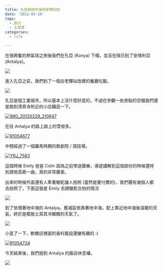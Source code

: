 ```yaml
---
title: 孔亞與地中海的安塔利亞
date: '2012-03-10'
tags:
  - 旅行
  - 土耳其
categories:
  - life

---
```

在很興奮的熱氣球之旅後我們在孔亞 (Konya) 下榻，並且在隔日到了安塔利亞 (Antalya)。  
  

[![](images/0.png)](http://2.bp.blogspot.com/-m-qFBD-0WpI/T1nY4-YVZcI/AAAAAAAANZk/_2f38llyOV4/s1600/Turkey-day5-6.png)

  
進入孔亞之前，我們到了一個古老驛站改建的餐廳吃飯。  
  
[![](images/1.jpg)](http://4.bp.blogspot.com/-zkhKL8XzQRg/T1pS8l2ME7I/AAAAAAAANZs/p51D7VamRBY/s1600/R1054631.jpg)  
  
孔亞是個工業城市，所以基本上沒什麼好逛的。不過在參觀一些景點的空檔我們還是跑到清真寺附近的小店鋪逛一下。  
  
[![IMG_20120229_210647](images/2.jpg)](http://www.flickr.com/photos/yurenju/6821350728/ "Flickr 上 yurenju 的 IMG_20120229_210647")  
  
在往 Antalya 的路上路上的雪很多。  
  
[![R1054677](images/3.jpg)](http://www.flickr.com/photos/yurenju/6821344768/ "Flickr 上 yurenju 的 R1054677")  
  
中間經過了一個羅馬時期的歌劇院 / 競技場。  
  
[![YRJ_7583](images/4.jpg)](http://www.flickr.com/photos/yurenju/6967468487/ "Flickr 上 yurenju 的 YRJ_7583")  
  
這個時候 Emily 爸爸 Colin 因為之前學過聲樂，導遊講解到這個部份的時候還特別請他高歌一曲，真的非常厲害。  
  
  
  
出來的時候外面還有人牽著駱駝讓人拍照 (當然是要付費的)，我們團有幾個人都去拍照了，下面這張是 Emily 去跟駱駝合拍的情況  
  
[![](images/5.jpg)](http://1.bp.blogspot.com/-oDFmwMJjPQk/T1pT5qbHHcI/AAAAAAAANZ0/YdpaIOa5ZHU/s1600/R1054706.jpg)  
  
到了依偎著地中海的 Antalya。舊城區依靠著地中海，配上靠近地中海後溫暖的天氣，終於是擺脫土耳其冷颼颼的天氣了。  
  
[![](images/6.jpg)](http://4.bp.blogspot.com/-C3tcQ6yxM-w/T1pUwFqv1fI/AAAAAAAANaE/4-6FwGiz044/s1600/PANO_20120301_161658.jpg)  
  
小逛了一下，軟糖店裡面的香料擺設還蠻有趣的 :)  
  
[![R1054734](images/7.jpg)](http://www.flickr.com/photos/yurenju/6967471889/ "Flickr 上 yurenju 的 R1054734")  
  
  
今天結束後，我們就到 Antalya 的飯店休息囉。  
  

[![](images/8.jpg)](http://1.bp.blogspot.com/-rgmvDtfJHo0/T1pUYTEsW9I/AAAAAAAANZ8/UxZSrnQhcJc/s1600/YRJ_7596.jpg)